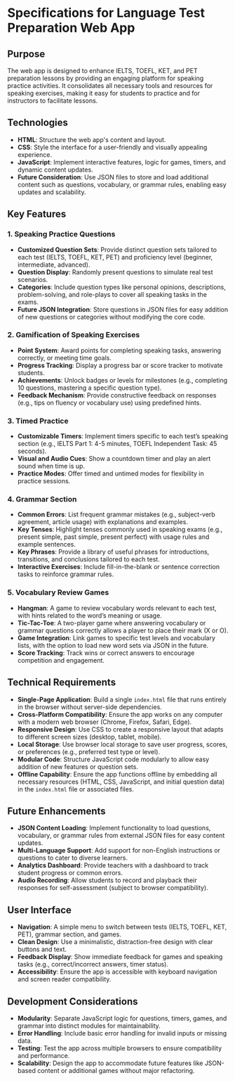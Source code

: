 # Specifications for Language Test Preparation Web App

## Purpose
The web app is designed to enhance IELTS, TOEFL, KET, and PET preparation lessons by providing an engaging platform for speaking practice activities. It consolidates all necessary tools and resources for speaking exercises, making it easy for students to practice and for instructors to facilitate lessons.

## Technologies
- **HTML**: Structure the web app's content and layout.
- **CSS**: Style the interface for a user-friendly and visually appealing experience.
- **JavaScript**: Implement interactive features, logic for games, timers, and dynamic content updates.
- **Future Consideration**: Use JSON files to store and load additional content such as questions, vocabulary, or grammar rules, enabling easy updates and scalability.

## Key Features

### 1. Speaking Practice Questions
- **Customized Question Sets**: Provide distinct question sets tailored to each test (IELTS, TOEFL, KET, PET) and proficiency level (beginner, intermediate, advanced).
- **Question Display**: Randomly present questions to simulate real test scenarios.
- **Categories**: Include question types like personal opinions, descriptions, problem-solving, and role-plays to cover all speaking tasks in the exams.
- **Future JSON Integration**: Store questions in JSON files for easy addition of new questions or categories without modifying the core code.

### 2. Gamification of Speaking Exercises
- **Point System**: Award points for completing speaking tasks, answering correctly, or meeting time goals.
- **Progress Tracking**: Display a progress bar or score tracker to motivate students.
- **Achievements**: Unlock badges or levels for milestones (e.g., completing 10 questions, mastering a specific question type).
- **Feedback Mechanism**: Provide constructive feedback on responses (e.g., tips on fluency or vocabulary use) using predefined hints.

### 3. Timed Practice
- **Customizable Timers**: Implement timers specific to each test’s speaking section (e.g., IELTS Part 1: 4-5 minutes, TOEFL Independent Task: 45 seconds).
- **Visual and Audio Cues**: Show a countdown timer and play an alert sound when time is up.
- **Practice Modes**: Offer timed and untimed modes for flexibility in practice sessions.

### 4. Grammar Section
- **Common Errors**: List frequent grammar mistakes (e.g., subject-verb agreement, article usage) with explanations and examples.
- **Key Tenses**: Highlight tenses commonly used in speaking exams (e.g., present simple, past simple, present perfect) with usage rules and example sentences.
- **Key Phrases**: Provide a library of useful phrases for introductions, transitions, and conclusions tailored to each test.
- **Interactive Exercises**: Include fill-in-the-blank or sentence correction tasks to reinforce grammar rules.

### 5. Vocabulary Review Games
- **Hangman**: A game to review vocabulary words relevant to each test, with hints related to the word’s meaning or usage.
- **Tic-Tac-Toe**: A two-player game where answering vocabulary or grammar questions correctly allows a player to place their mark (X or O).
- **Game Integration**: Link games to specific test levels and vocabulary lists, with the option to load new word sets via JSON in the future.
- **Score Tracking**: Track wins or correct answers to encourage competition and engagement.

## Technical Requirements
- **Single-Page Application**: Build a single `index.html` file that runs entirely in the browser without server-side dependencies.
- **Cross-Platform Compatibility**: Ensure the app works on any computer with a modern web browser (Chrome, Firefox, Safari, Edge).
- **Responsive Design**: Use CSS to create a responsive layout that adapts to different screen sizes (desktop, tablet, mobile).
- **Local Storage**: Use browser local storage to save user progress, scores, or preferences (e.g., preferred test type or level).
- **Modular Code**: Structure JavaScript code modularly to allow easy addition of new features or question sets.
- **Offline Capability**: Ensure the app functions offline by embedding all necessary resources (HTML, CSS, JavaScript, and initial question data) in the `index.html` file or associated files.

## Future Enhancements
- **JSON Content Loading**: Implement functionality to load questions, vocabulary, or grammar rules from external JSON files for easy content updates.
- **Multi-Language Support**: Add support for non-English instructions or questions to cater to diverse learners.
- **Analytics Dashboard**: Provide teachers with a dashboard to track student progress or common errors.
- **Audio Recording**: Allow students to record and playback their responses for self-assessment (subject to browser compatibility).

## User Interface
- **Navigation**: A simple menu to switch between tests (IELTS, TOEFL, KET, PET), grammar section, and games.
- **Clean Design**: Use a minimalistic, distraction-free design with clear buttons and text.
- **Feedback Display**: Show immediate feedback for games and speaking tasks (e.g., correct/incorrect answers, timer status).
- **Accessibility**: Ensure the app is accessible with keyboard navigation and screen reader compatibility.

## Development Considerations
- **Modularity**: Separate JavaScript logic for questions, timers, games, and grammar into distinct modules for maintainability.
- **Error Handling**: Include basic error handling for invalid inputs or missing data.
- **Testing**: Test the app across multiple browsers to ensure compatibility and performance.
- **Scalability**: Design the app to accommodate future features like JSON-based content or additional games without major refactoring.